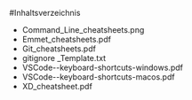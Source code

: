 #Inhaltsverzeichnis

-   Command_Line_cheatsheets.png
-   Emmet_cheatsheets.pdf
-   Git_cheatsheets.pdf
-   gitignore \_Template.txt
-   VSCode--keyboard-shortcuts-windows.pdf
-   VSCode--keyboard-shortcuts-macos.pdf
-   XD_cheatsheet.pdf
